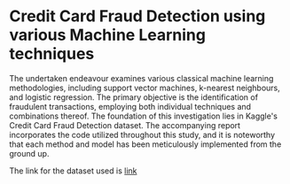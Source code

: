 # Credit Card Fraud Detection using various Machine Learning techniques

The undertaken endeavour examines various classical machine learning methodologies, including support vector machines, k-nearest neighbours, and logistic regression. The primary objective is the identification of fraudulent transactions, employing both individual techniques and combinations thereof. The foundation of this investigation lies in Kaggle's Credit Card Fraud Detection dataset. The accompanying report incorporates the code utilized throughout this study, and it is noteworthy that each method and model has been meticulously implemented from the ground up.

The link for the dataset used is [link](https://www.kaggle.com/datasets/mlg-ulb/creditcardfraud)
